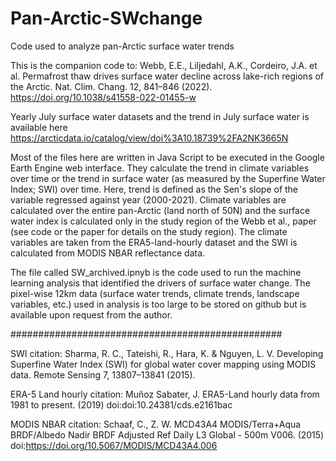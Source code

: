 # Pan-Arctic-SWchange
Code used to analyze pan-Arctic surface water trends 

This is the companion code to:
Webb, E.E., Liljedahl, A.K., Cordeiro, J.A. et al. Permafrost thaw drives surface water decline across lake-rich regions of the Arctic. Nat. Clim. Chang. 12, 841–846 (2022). https://doi.org/10.1038/s41558-022-01455-w

Yearly July surface water datasets and the trend in July surface water is available here https://arcticdata.io/catalog/view/doi%3A10.18739%2FA2NK3665N

Most of the files here are written in Java Script to be executed in the Google Earth Engine web interface. They calculate the trend in climate variables over time or the trend in surface water (as measured by the Superfine Water Index; SWI) over time. Here, trend is defined as the Sen's slope of the variable regressed against year (2000-2021). Climate variables are calculated over the entire pan-Arctic (land north of 50N) and the surface water index is calculated only in the study region of the Webb et al., paper (see code or the paper for details on the study region). The climate variables are taken from the ERA5-land-hourly dataset and the SWI is calculated from MODIS NBAR reflectance data.

The file called SW_archived.ipnyb is the code used to run the machine learning analysis that identified the drivers of surface water change. The pixel-wise 12km data (surface water trends, climate trends, landscape variables, etc.) used in analysis is too large to be stored on github but is available upon request from the author.

#################################################

SWI citation: Sharma, R. C., Tateishi, R., Hara, K. & Nguyen, L. V. Developing Superfine Water Index (SWI) for global water cover mapping using MODIS data. Remote Sensing 7, 13807–13841 (2015).

ERA-5 Land hourly citation: Muñoz Sabater, J. ERA5-Land hourly data from 1981 to present. (2019) doi:doi:10.24381/cds.e2161bac

MODIS NBAR citation: Schaaf, C., Z. W. MCD43A4 MODIS/Terra+Aqua BRDF/Albedo Nadir BRDF Adjusted Ref Daily L3 Global - 500m V006. (2015) doi:https://doi.org/10.5067/MODIS/MCD43A4.006
